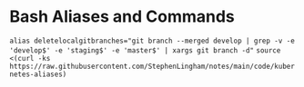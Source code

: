 # Bash Aliases and Commands
`alias deletelocalgitbranches="git branch --merged develop | grep -v -e 'develop$' -e 'staging$' -e 'master$' | xargs git branch -d"`
`source <(curl -ks https://raw.githubusercontent.com/StephenLingham/notes/main/code/kubernetes-aliases)`
